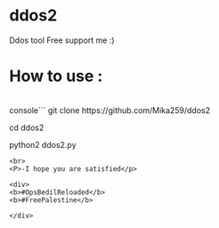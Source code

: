 # ddos2
Ddos tool Free support me :)


<h1>How to use :</h1>
<br>
console```
git clone https://github.com/Mika259/ddos2</pre>

cd ddos2

python2 ddos2.py
```
<br>
<P>-I hope you are satisfied</p>

<div>
<b>#OpsBedilReloaded</b>
<b>#FreePalestine</b>

</div>
